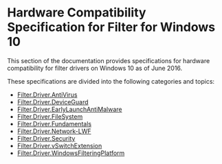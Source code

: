 Hardware Compatibility Specification for Filter for Windows 10 
==============================================================

This section of the documentation provides specifications for hardware compatibility
for filter drivers on Windows 10 as of June 2016.

These specifications are divided into the following categories and topics:

- [Filter.Driver.AntiVirus](filter-driver-antivirus.md)
- [Filter.Driver.DeviceGuard](filter-driver-deviceguard.md)
- [Filter.Driver.EarlyLaunchAntiMalware](filter-driver-earlylaunchantimalware.md)
- [Filter.Driver.FileSystem](filter-driver-filesystem.md)
- [Filter.Driver.Fundamentals](filter-driver-fundamentals.md)
- [Filter.Driver.Network-LWF](filter-driver-network-lwf.md)
- [Filter.Driver.Security](filter-driver-security.md)
- [Filter.Driver.vSwitchExtension](filter-driver-vswitchextension.md)
- [Filter.Driver.WindowsFilteringPlatform](filter-driver-windowsfilteringplatform.md)
